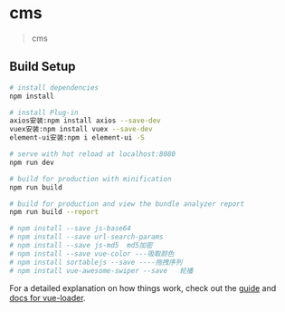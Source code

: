 # cms

> cms

## Build Setup

``` bash
# install dependencies
npm install

# install Plug-in
axios安装:npm install axios --save-dev
vuex安装:npm install vuex --save-dev
element-ui安装:npm i element-ui -S

# serve with hot reload at localhost:8080
npm run dev

# build for production with minification
npm run build

# build for production and view the bundle analyzer report
npm run build --report

# npm install --save js-base64
# npm install --save url-search-params
# npm install --save js-md5  md5加密
# npm install --save vue-color ---吸取颜色
# npm install sortablejs --save ----拖拽序列
# npm install vue-awesome-swiper --save   轮播
```

For a detailed explanation on how things work, check out the [guide](http://vuejs-templates.github.io/webpack/) and [docs for vue-loader](http://vuejs.github.io/vue-loader).



